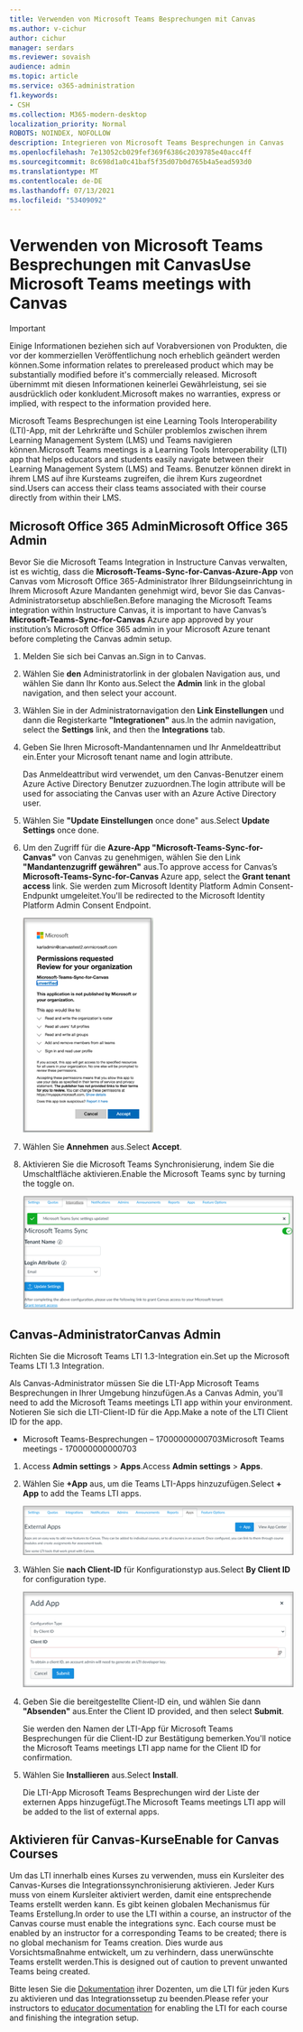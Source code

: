 ```yaml
---
title: Verwenden von Microsoft Teams Besprechungen mit Canvas
ms.author: v-cichur
author: cichur
manager: serdars
ms.reviewer: sovaish
audience: admin
ms.topic: article
ms.service: o365-administration
f1.keywords:
- CSH
ms.collection: M365-modern-desktop
localization_priority: Normal
ROBOTS: NOINDEX, NOFOLLOW
description: Integrieren von Microsoft Teams Besprechungen in Canvas
ms.openlocfilehash: 7e13052cb029fef369f6386c2039785e40acc4ff
ms.sourcegitcommit: 8c698d1a0c41baf5f35d07b0d765b4a5ead593d0
ms.translationtype: MT
ms.contentlocale: de-DE
ms.lasthandoff: 07/13/2021
ms.locfileid: "53409092"
---
```

# <a name="use-microsoft-teams-meetings-with-canvas"></a><span data-ttu-id="3b757-103">Verwenden von Microsoft Teams Besprechungen mit Canvas</span><span class="sxs-lookup"><span data-stu-id="3b757-103">Use Microsoft Teams meetings with Canvas</span></span>

> [!IMPORTANT]
> <span data-ttu-id="3b757-104">Einige Informationen beziehen sich auf Vorabversionen von Produkten, die vor der kommerziellen Veröffentlichung noch erheblich geändert werden können.</span><span class="sxs-lookup"><span data-stu-id="3b757-104">Some information relates to prereleased product which may be substantially modified before it's commercially released.</span></span> <span data-ttu-id="3b757-105">Microsoft übernimmt mit diesen Informationen keinerlei Gewährleistung, sei sie ausdrücklich oder konkludent.</span><span class="sxs-lookup"><span data-stu-id="3b757-105">Microsoft makes no warranties, express or implied, with respect to the information provided here.</span></span>

<span data-ttu-id="3b757-106">Microsoft Teams Besprechungen ist eine Learning Tools Interoperability (LTI)-App, mit der Lehrkräfte und Schüler problemlos zwischen ihrem Learning Management System (LMS) und Teams navigieren können.</span><span class="sxs-lookup"><span data-stu-id="3b757-106">Microsoft Teams meetings is a Learning Tools Interoperability (LTI) app that helps educators and students easily navigate between their Learning Management System (LMS) and Teams.</span></span> <span data-ttu-id="3b757-107">Benutzer können direkt in ihrem LMS auf ihre Kursteams zugreifen, die ihrem Kurs zugeordnet sind.</span><span class="sxs-lookup"><span data-stu-id="3b757-107">Users can access their class teams associated with their course directly from within their LMS.</span></span>

## <a name="microsoft-office-365-admin"></a><span data-ttu-id="3b757-108">Microsoft Office 365 Admin</span><span class="sxs-lookup"><span data-stu-id="3b757-108">Microsoft Office 365 Admin</span></span>

<span data-ttu-id="3b757-109">Bevor Sie die Microsoft Teams Integration in Instructure Canvas verwalten, ist es wichtig, dass die **Microsoft-Teams-Sync-for-Canvas-Azure-App** von Canvas vom Microsoft Office 365-Administrator Ihrer Bildungseinrichtung in Ihrem Microsoft Azure Mandanten genehmigt wird, bevor Sie das Canvas-Administratorsetup abschließen.</span><span class="sxs-lookup"><span data-stu-id="3b757-109">Before managing the Microsoft Teams integration within Instructure Canvas, it is important to have Canvas’s **Microsoft-Teams-Sync-for-Canvas** Azure app approved by your institution’s Microsoft Office 365 admin in your Microsoft Azure tenant before completing the Canvas admin setup.</span></span>

1. <span data-ttu-id="3b757-110">Melden Sie sich bei Canvas an.</span><span class="sxs-lookup"><span data-stu-id="3b757-110">Sign in to Canvas.</span></span>

2. <span data-ttu-id="3b757-111">Wählen Sie **den** Administratorlink in der globalen Navigation aus, und wählen Sie dann Ihr Konto aus.</span><span class="sxs-lookup"><span data-stu-id="3b757-111">Select the **Admin** link in the global navigation, and then select your account.</span></span>

3. <span data-ttu-id="3b757-112">Wählen Sie in der Administratornavigation den **Link Einstellungen** und dann die Registerkarte **"Integrationen"** aus.</span><span class="sxs-lookup"><span data-stu-id="3b757-112">In the admin navigation, select the **Settings** link, and then the **Integrations** tab.</span></span>

4. <span data-ttu-id="3b757-113">Geben Sie Ihren Microsoft-Mandantennamen und Ihr Anmeldeattribut ein.</span><span class="sxs-lookup"><span data-stu-id="3b757-113">Enter your Microsoft tenant name and login attribute.</span></span>

   <span data-ttu-id="3b757-114">Das Anmeldeattribut wird verwendet, um den Canvas-Benutzer einem Azure Active Directory Benutzer zuzuordnen.</span><span class="sxs-lookup"><span data-stu-id="3b757-114">The login attribute will be used for associating the Canvas user with an Azure Active Directory user.</span></span>

5. <span data-ttu-id="3b757-115">Wählen Sie **"Update Einstellungen** once done" aus.</span><span class="sxs-lookup"><span data-stu-id="3b757-115">Select **Update Settings** once done.</span></span>

6. <span data-ttu-id="3b757-116">Um den Zugriff für die **Azure-App "Microsoft-Teams-Sync-for-Canvas"** von Canvas zu genehmigen, wählen Sie den Link **"Mandantenzugriff gewähren"** aus.</span><span class="sxs-lookup"><span data-stu-id="3b757-116">To approve access for Canvas’s **Microsoft-Teams-Sync-for-Canvas** Azure app, select the **Grant tenant access** link.</span></span> <span data-ttu-id="3b757-117">Sie werden zum Microsoft Identity Platform Admin Consent-Endpunkt umgeleitet.</span><span class="sxs-lookup"><span data-stu-id="3b757-117">You'll be redirected to the Microsoft Identity Platform Admin Consent Endpoint.</span></span>

   ![Berechtigungen](media/permissions.png)

7. <span data-ttu-id="3b757-119">Wählen Sie **Annehmen** aus.</span><span class="sxs-lookup"><span data-stu-id="3b757-119">Select **Accept**.</span></span>

8. <span data-ttu-id="3b757-120">Aktivieren Sie die Microsoft Teams Synchronisierung, indem Sie die Umschaltfläche aktivieren.</span><span class="sxs-lookup"><span data-stu-id="3b757-120">Enable the Microsoft Teams sync by turning the toggle on.</span></span>

   ![Teams-Synchronisierung](media/teams-sync.png)

## <a name="canvas-admin"></a><span data-ttu-id="3b757-122">Canvas-Administrator</span><span class="sxs-lookup"><span data-stu-id="3b757-122">Canvas Admin</span></span>

<span data-ttu-id="3b757-123">Richten Sie die Microsoft Teams LTI 1.3-Integration ein.</span><span class="sxs-lookup"><span data-stu-id="3b757-123">Set up the Microsoft Teams LTI 1.3 Integration.</span></span>

<span data-ttu-id="3b757-124">Als Canvas-Administrator müssen Sie die LTI-App Microsoft Teams Besprechungen in Ihrer Umgebung hinzufügen.</span><span class="sxs-lookup"><span data-stu-id="3b757-124">As a Canvas Admin, you'll need to add the Microsoft Teams meetings LTI app within your environment.</span></span> <span data-ttu-id="3b757-125">Notieren Sie sich die LTI-Client-ID für die App.</span><span class="sxs-lookup"><span data-stu-id="3b757-125">Make a note of the LTI Client ID for the app.</span></span>

 - <span data-ttu-id="3b757-126">Microsoft Teams-Besprechungen – 17000000000703</span><span class="sxs-lookup"><span data-stu-id="3b757-126">Microsoft Teams meetings - 170000000000703</span></span>

1. <span data-ttu-id="3b757-127">Access **Admin settings**  >  **Apps**.</span><span class="sxs-lookup"><span data-stu-id="3b757-127">Access **Admin settings** > **Apps**.</span></span>

2. <span data-ttu-id="3b757-128">Wählen Sie **+App** aus, um die Teams LTI-Apps hinzuzufügen.</span><span class="sxs-lookup"><span data-stu-id="3b757-128">Select **+ App** to add the Teams LTI apps.</span></span>

   ![Externe Apps](media/external-apps.png)

3. <span data-ttu-id="3b757-130">Wählen Sie **nach Client-ID** für Konfigurationstyp aus.</span><span class="sxs-lookup"><span data-stu-id="3b757-130">Select **By Client ID** for configuration type.</span></span>

   ![App hinzufügen](media/add-app.png)

4. <span data-ttu-id="3b757-132">Geben Sie die bereitgestellte Client-ID ein, und wählen Sie dann **"Absenden"** aus.</span><span class="sxs-lookup"><span data-stu-id="3b757-132">Enter the Client ID provided, and then select **Submit**.</span></span>

   <span data-ttu-id="3b757-133">Sie werden den Namen der LTI-App für Microsoft Teams Besprechungen für die Client-ID zur Bestätigung bemerken.</span><span class="sxs-lookup"><span data-stu-id="3b757-133">You'll notice the Microsoft Teams meetings LTI app name for the Client ID for confirmation.</span></span>

5. <span data-ttu-id="3b757-134">Wählen Sie **Installieren** aus.</span><span class="sxs-lookup"><span data-stu-id="3b757-134">Select **Install**.</span></span>

   <span data-ttu-id="3b757-135">Die LTI-App Microsoft Teams Besprechungen wird der Liste der externen Apps hinzugefügt.</span><span class="sxs-lookup"><span data-stu-id="3b757-135">The Microsoft Teams meetings LTI app will be added to the list of external apps.</span></span>
   
## <a name="enable-for-canvas-courses"></a><span data-ttu-id="3b757-136">Aktivieren für Canvas-Kurse</span><span class="sxs-lookup"><span data-stu-id="3b757-136">Enable for Canvas Courses</span></span>

<span data-ttu-id="3b757-137">Um das LTI innerhalb eines Kurses zu verwenden, muss ein Kursleiter des Canvas-Kurses die Integrationssynchronisierung aktivieren. Jeder Kurs muss von einem Kursleiter aktiviert werden, damit eine entsprechende Teams erstellt werden kann. Es gibt keinen globalen Mechanismus für Teams Erstellung.</span><span class="sxs-lookup"><span data-stu-id="3b757-137">In order to use the LTI within a course, an instructor of the Canvas course must enable the integrations sync. Each course must be enabled by an instructor for a corresponding Teams to be created; there is no global mechanism for Teams creation.</span></span> <span data-ttu-id="3b757-138">Dies wurde aus Vorsichtsmaßnahme entwickelt, um zu verhindern, dass unerwünschte Teams erstellt werden.</span><span class="sxs-lookup"><span data-stu-id="3b757-138">This is designed out of caution to prevent unwanted Teams being created.</span></span>

<span data-ttu-id="3b757-139">Bitte lesen Sie die [Dokumentation](https://support.microsoft.com/en-us/topic/use-microsoft-teams-classes-in-your-lms-preview-ac6a1e34-32f7-45e6-b83e-094185a1e78a#ID0EBD=Instructure_Canvas) ihrer Dozenten, um die LTI für jeden Kurs zu aktivieren und das Integrationssetup zu beenden.</span><span class="sxs-lookup"><span data-stu-id="3b757-139">Please refer your instructors to [educator documentation](https://support.microsoft.com/en-us/topic/use-microsoft-teams-classes-in-your-lms-preview-ac6a1e34-32f7-45e6-b83e-094185a1e78a#ID0EBD=Instructure_Canvas) for enabling the LTI for each course and finishing the integration setup.</span></span>
